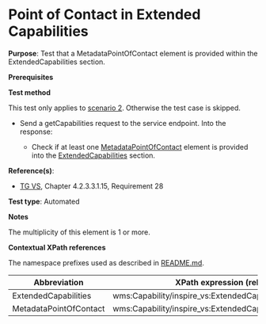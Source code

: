 # Point of Contact in Extended Capabilities

**Purpose**: Test that a MetadataPointOfContact element is provided within the ExtendedCapabilities section.

**Prerequisites**

**Test method**

This test only applies to [scenario 2](./README.md#scenarios). Otherwise the test case is skipped.

* Send a getCapabilities request to the service endpoint. Into the response:

  * Check if at least one [MetadataPointOfContact](#MetadataPointOfContact) element is provided into the [ExtendedCapabilities](#ExtendedCapabilities) section.

**Reference(s)**:
* [TG VS](./README.md#ref_TG_VS), Chapter 4.2.3.3.1.15, Requirement 28

**Test type**: Automated

**Notes**

The multiplicity of this element is 1 or more.

**Contextual XPath references**

The namespace prefixes used as described in [README.md](./README.md#namespaces).

Abbreviation                                               |  XPath expression (relative to /wms:WMS_Capabilities)
---------------------------------------------------------- | -------------------------------------------------------------------------
ExtendedCapabilities <a name="ExtendedCapabilities"></a> | wms:Capability/inspire_vs:ExtendedCapabilities
MetadataPointOfContact <a name="MetadataPointOfContact"></a> | wms:Capability/inspire_vs:ExtendedCapabilities/inspire_common:MetadataPointOfContact